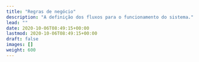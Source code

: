 ```yaml
---
title: "Regras de negócio"
description: "A definição dos fluxos para o funcionamento do sistema."
lead: ""
date: 2020-10-06T08:49:15+00:00
lastmod: 2020-10-06T08:49:15+00:00
draft: false
images: []
weight: 600
---
```

